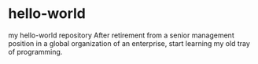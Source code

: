 # hello-world
my hello-world repository
After retirement from a senior management position in a global organization of an enterprise, start learning my old tray of programming.
